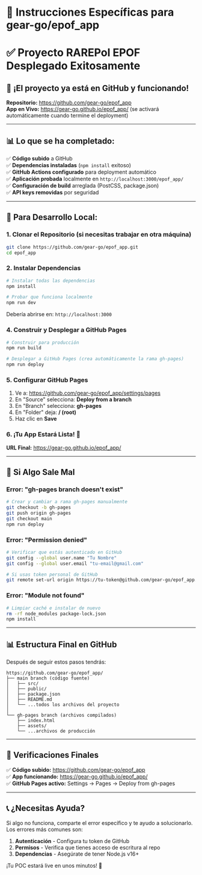 # 🚀 Instrucciones Específicas para gear-go/epof_app

# ✅ Proyecto RAREPol EPOF Desplegado Exitosamente

## 🎉 ¡El proyecto ya está en GitHub y funcionando!

**Repositorio:** https://github.com/gear-go/epof_app  
**App en Vivo:** https://gear-go.github.io/epof_app/ (se activará automáticamente cuando termine el deployment)

---

## 📊 Lo que se ha completado:

✅ **Código subido** a GitHub  
✅ **Dependencias instaladas** (`npm install` exitoso)  
✅ **GitHub Actions configurado** para deployment automático  
✅ **Aplicación probada** localmente en `http://localhost:3000/epof_app/`  
✅ **Configuración de build** arreglada (PostCSS, package.json)  
✅ **API keys removidas** por seguridad  

---

## 🚀 Para Desarrollo Local:

### 1. **Clonar el Repositorio** (si necesitas trabajar en otra máquina)
```bash
git clone https://github.com/gear-go/epof_app.git
cd epof_app
```

### 2. **Instalar Dependencias**
```bash
# Instalar todas las dependencias
npm install

# Probar que funciona localmente
npm run dev
```

Debería abrirse en: `http://localhost:3000`

### 4. **Construir y Desplegar a GitHub Pages**
```bash
# Construir para producción
npm run build

# Desplegar a GitHub Pages (crea automáticamente la rama gh-pages)
npm run deploy
```

### 5. **Configurar GitHub Pages**
1. Ve a: https://github.com/gear-go/epof_app/settings/pages
2. En "Source" selecciona: **Deploy from a branch**
3. En "Branch" selecciona: **gh-pages** 
4. En "Folder" deja: **/ (root)**
5. Haz clic en **Save**

### 6. **¡Tu App Estará Lista! 🎉**

**URL Final:** https://gear-go.github.io/epof_app/

---

## 🔧 Si Algo Sale Mal

### **Error: "gh-pages branch doesn't exist"**
```bash
# Crear y cambiar a rama gh-pages manualmente
git checkout -b gh-pages
git push origin gh-pages
git checkout main
npm run deploy
```

### **Error: "Permission denied"**
```bash
# Verificar que estás autenticado en GitHub
git config --global user.name "Tu Nombre"
git config --global user.email "tu-email@gmail.com"

# Si usas token personal de GitHub
git remote set-url origin https://tu-token@github.com/gear-go/epof_app.git
```

### **Error: "Module not found"**
```bash
# Limpiar caché e instalar de nuevo
rm -rf node_modules package-lock.json
npm install
```

---

## 📊 Estructura Final en GitHub

Después de seguir estos pasos tendrás:

```
https://github.com/gear-go/epof_app/
├── main branch (código fuente)
│   ├── src/
│   ├── public/
│   ├── package.json
│   ├── README.md
│   └── ...todos los archivos del proyecto
│
└── gh-pages branch (archivos compilados)
    ├── index.html
    ├── assets/
    └── ...archivos de producción
```

---

## 🎯 Verificaciones Finales

✅ **Código subido:** https://github.com/gear-go/epof_app  
✅ **App funcionando:** https://gear-go.github.io/epof_app/  
✅ **GitHub Pages activo:** Settings → Pages → Deploy from gh-pages  

---

## 📞 ¿Necesitas Ayuda?

Si algo no funciona, comparte el error específico y te ayudo a solucionarlo. Los errores más comunes son:

1. **Autenticación** - Configura tu token de GitHub
2. **Permisos** - Verifica que tienes acceso de escritura al repo
3. **Dependencias** - Asegúrate de tener Node.js v16+

¡Tu POC estará live en unos minutos! 🚀
